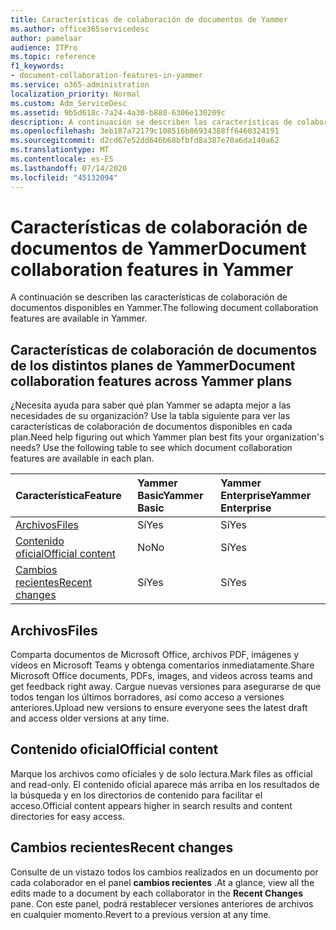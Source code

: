```yaml
---
title: Características de colaboración de documentos de Yammer
ms.author: office365servicedesc
author: pamelaar
audience: ITPro
ms.topic: reference
f1_keywords:
- document-collaboration-features-in-yammer
ms.service: o365-administration
localization_priority: Normal
ms.custom: Adm_ServiceDesc
ms.assetid: 9b5d618c-7a24-4a30-b880-6306e130209c
description: A continuación se describen las características de colaboración de documentos disponibles en Yammer.
ms.openlocfilehash: 3eb187a72179c108516b86934388ff6460324191
ms.sourcegitcommit: d2cd67e52dd646b68bfbfd8a387e70a6da140a62
ms.translationtype: MT
ms.contentlocale: es-ES
ms.lasthandoff: 07/14/2020
ms.locfileid: "45132094"
---
```

# <a name="document-collaboration-features-in-yammer"></a><span data-ttu-id="86b0d-103">Características de colaboración de documentos de Yammer</span><span class="sxs-lookup"><span data-stu-id="86b0d-103">Document collaboration features in Yammer</span></span>

<span data-ttu-id="86b0d-104">A continuación se describen las características de colaboración de documentos disponibles en Yammer.</span><span class="sxs-lookup"><span data-stu-id="86b0d-104">The following document collaboration features are available in Yammer.</span></span>
  
## <a name="document-collaboration-features-across-yammer-plans"></a><span data-ttu-id="86b0d-105">Características de colaboración de documentos de los distintos planes de Yammer</span><span class="sxs-lookup"><span data-stu-id="86b0d-105">Document collaboration features across Yammer plans</span></span>

<span data-ttu-id="86b0d-p101">¿Necesita ayuda para saber qué plan Yammer se adapta mejor a las necesidades de su organización? Use la tabla siguiente para ver las características de colaboración de documentos disponibles en cada plan.</span><span class="sxs-lookup"><span data-stu-id="86b0d-p101">Need help figuring out which Yammer plan best fits your organization's needs? Use the following table to see which document collaboration features are available in each plan.</span></span>
  
|<span data-ttu-id="86b0d-108">**Característica**</span><span class="sxs-lookup"><span data-stu-id="86b0d-108">**Feature**</span></span>|<span data-ttu-id="86b0d-109">**Yammer Basic**</span><span class="sxs-lookup"><span data-stu-id="86b0d-109">**Yammer Basic**</span></span>|<span data-ttu-id="86b0d-110">**Yammer Enterprise**</span><span class="sxs-lookup"><span data-stu-id="86b0d-110">**Yammer Enterprise**</span></span>|
|:-----|:-----|:-----|
|[<span data-ttu-id="86b0d-111">Archivos</span><span class="sxs-lookup"><span data-stu-id="86b0d-111">Files</span></span>](document-collaboration-features-in-yammer.md#files) <br/> |<span data-ttu-id="86b0d-112">Sí</span><span class="sxs-lookup"><span data-stu-id="86b0d-112">Yes</span></span>  <br/> |<span data-ttu-id="86b0d-113">Sí</span><span class="sxs-lookup"><span data-stu-id="86b0d-113">Yes</span></span>  <br/> |
|[<span data-ttu-id="86b0d-114">Contenido oficial</span><span class="sxs-lookup"><span data-stu-id="86b0d-114">Official content</span></span>](document-collaboration-features-in-yammer.md#official-content) <br/> |<span data-ttu-id="86b0d-115">No</span><span class="sxs-lookup"><span data-stu-id="86b0d-115">No</span></span>  <br/> |<span data-ttu-id="86b0d-116">Sí</span><span class="sxs-lookup"><span data-stu-id="86b0d-116">Yes</span></span>  <br/> |
|[<span data-ttu-id="86b0d-117">Cambios recientes</span><span class="sxs-lookup"><span data-stu-id="86b0d-117">Recent changes</span></span>](document-collaboration-features-in-yammer.md#recent-changes) <br/> |<span data-ttu-id="86b0d-118">Sí</span><span class="sxs-lookup"><span data-stu-id="86b0d-118">Yes</span></span>  <br/> |<span data-ttu-id="86b0d-119">Sí</span><span class="sxs-lookup"><span data-stu-id="86b0d-119">Yes</span></span>  <br/> |

## <a name="files"></a><span data-ttu-id="86b0d-120">Archivos</span><span class="sxs-lookup"><span data-stu-id="86b0d-120">Files</span></span>

<span data-ttu-id="86b0d-121">Comparta documentos de Microsoft Office, archivos PDF, imágenes y vídeos en Microsoft Teams y obtenga comentarios inmediatamente.</span><span class="sxs-lookup"><span data-stu-id="86b0d-121">Share Microsoft Office documents, PDFs, images, and videos across teams and get feedback right away.</span></span> <span data-ttu-id="86b0d-122">Cargue nuevas versiones para asegurarse de que todos tengan los últimos borradores, así como acceso a versiones anteriores.</span><span class="sxs-lookup"><span data-stu-id="86b0d-122">Upload new versions to ensure everyone sees the latest draft and access older versions at any time.</span></span>
  
## <a name="official-content"></a><span data-ttu-id="86b0d-123">Contenido oficial</span><span class="sxs-lookup"><span data-stu-id="86b0d-123">Official content</span></span>

<span data-ttu-id="86b0d-124">Marque los archivos como oficiales y de solo lectura.</span><span class="sxs-lookup"><span data-stu-id="86b0d-124">Mark files as official and read-only.</span></span> <span data-ttu-id="86b0d-125">El contenido oficial aparece más arriba en los resultados de la búsqueda y en los directorios de contenido para facilitar el acceso.</span><span class="sxs-lookup"><span data-stu-id="86b0d-125">Official content appears higher in search results and content directories for easy access.</span></span>

## <a name="recent-changes"></a><span data-ttu-id="86b0d-126">Cambios recientes</span><span class="sxs-lookup"><span data-stu-id="86b0d-126">Recent changes</span></span>

<span data-ttu-id="86b0d-127">Consulte de un vistazo todos los cambios realizados en un documento por cada colaborador en el panel **cambios recientes** .</span><span class="sxs-lookup"><span data-stu-id="86b0d-127">At a glance, view all the edits made to a document by each collaborator in the **Recent Changes** pane.</span></span> <span data-ttu-id="86b0d-128">Con este panel, podrá restablecer versiones anteriores de archivos en cualquier momento.</span><span class="sxs-lookup"><span data-stu-id="86b0d-128">Revert to a previous version at any time.</span></span>
  